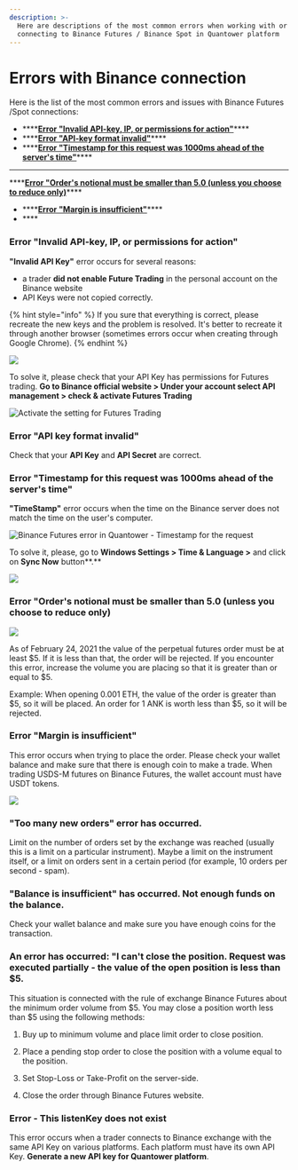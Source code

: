 ```yaml
---
description: >-
  Here are descriptions of the most common errors when working with or
  connecting to Binance Futures / Binance Spot in Quantower platform
---
```


# Errors with Binance connection

Here is the list of the most common errors and issues with Binance Futures /Spot connections:

* \*\*\*\*[**Error "Invalid API-key, IP, or permissions for action"**](errors-with-binance-connection.md#error-invalid-api-key-ip-or-permissions-for-action)\*\*\*\*
* \*\*\*\*[**Error "API-key format invalid"**](errors-with-binance-connection.md#error-api-key-format-invalid)\*\*\*\*
* \*\*\*\*[**Error "Timestamp for this request was 1000ms ahead of the server's time"**](errors-with-binance-connection.md#error-timestamp-for-this-request-was-1000ms-ahead-of-the-servers-time)\*\*\*\*
*  ****

  \*\*\*\*[**Error "Order's notional must be smaller than 5.0 \(unless you choose to reduce only\)**](errors-with-binance-connection.md#error-orders-notional-must-be-smaller-than-5-0-unless-you-choose-to-reduce-only)\*\*\*\*

* \*\*\*\*[**Error "Margin is insufficient"**](errors-with-binance-connection.md#error-margin-is-insufficient)\*\*\*\*
* \*\*\*\*

### **Error "Invalid API-key, IP, or permissions for action"**

**"Invalid API Key"** error occurs for several reasons:

* a trader **did not enable Future Trading** in the personal account on the Binance website
* API Keys were not copied correctly.

{% hint style="info" %}
If you sure that everything is correct, please recreate the new keys and the problem is resolved. It's better to recreate it through another browser \(sometimes errors occur when creating through Google Chrome\).
{% endhint %}

![](../../.gitbook/assets/binance-futures-error.png)

To solve it, please check that your API Key has permissions for Futures trading. **Go to Binance official website &gt; Under your account select API management &gt; check & activate Futures Trading**

![Activate the setting for Futures Trading](../../.gitbook/assets/image%20%2888%29.png)

### Error "API key format invalid"

Check that your **API Key** and **API Secret** are correct.

### Error "Timestamp for this request was 1000ms ahead of the server's time"

**"TimeStamp"** error occurs when the time on the Binance server does not match the time on the user's computer.

![Binance Futures error in Quantower - Timestamp for the request](../../.gitbook/assets/image%20%2889%29.png)

To solve it, please, go to **Windows Settings &gt; Time & Language &gt;** and click on **Sync Now** button**.**

![](../../.gitbook/assets/image%20%2892%29.png)

### Error "Order's notional must be smaller than 5.0 \(unless you choose to reduce only\)

![](../../.gitbook/assets/image%20%28102%29.png)

As of February 24, 2021 the value of the perpetual futures order must be at least $5. If it is less than that, the order will be rejected. If you encounter this error, increase the volume you are placing so that it is greater than or equal to $5.

Example: When opening 0.001 ETH, the value of the order is greater than $5, so it will be placed. An order for 1 ANK is worth less than $5, so it will be rejected.

### Error "Margin is insufficient"

This error occurs when trying to place the order. Please check your wallet balance and make sure that there is enough coin to make a trade. When trading USDS-M futures on Binance Futures, the wallet account must have USDT tokens.

![](../../.gitbook/assets/image%20%28179%29.png)

### "Too many new orders" error has occurred.

 Limit on the number of orders set by the exchange was reached \(usually this is a limit on a particular instrument\). Maybe a limit on the instrument itself, or a limit on orders sent in a certain period \(for example, 10 orders per second - spam\).

### "Balance is insufficient" has occurred. Not enough funds on the balance.

 Check your wallet balance and make sure you have enough coins for the transaction.

### An error has occurred: "I can't close the position. Request was executed partially - the value of the open position is less than $5. 

This situation is connected with the rule of exchange Binance Futures about the minimum order volume from $5. You may close a position worth less than $5 using the following methods:

 1. Buy up to minimum volume and place limit order to close position. 

2. Place a pending stop order to close the position with a volume equal to the position. 

3. Set Stop-Loss or Take-Profit on the server-side.

 4. Close the order through Binance Futures website.

### Error - This listenKey does not exist

This error occurs when a trader connects to Binance exchange with the same API Key on various platforms. Each platform must have its own API Key. **Generate a new API key for Quantower platform**.

